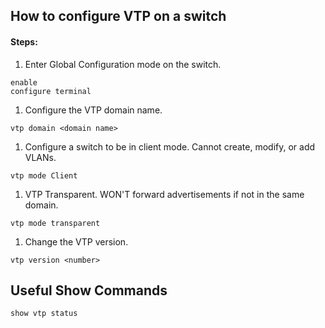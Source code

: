## How to configure VTP on a switch

#### Steps:

1. Enter Global Configuration mode on the switch.
```
enable
configure terminal
```

1. Configure the VTP domain name. 
```
vtp domain <domain name>
```

1. Configure a switch to be in client mode. Cannot create, modify, or add VLANs.
```
vtp mode Client
```

1. VTP Transparent. WON'T forward advertisements if not in the same domain.
```
vtp mode transparent
```

1. Change the VTP version.
```
vtp version <number>
```

## Useful Show Commands

```
show vtp status
```

